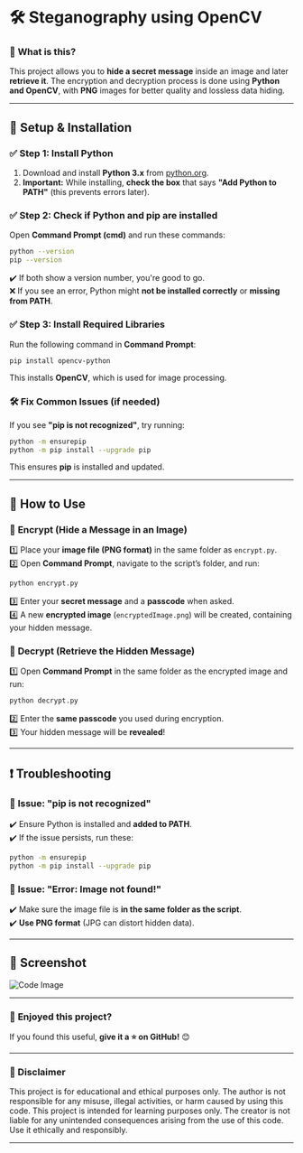 
# 🛠 **Steganography using OpenCV**  

### 🎯 **What is this?**  
This project allows you to **hide a secret message** inside an image and later **retrieve it**. The encryption and decryption process is done using **Python and OpenCV**, with **PNG** images for better quality and lossless data hiding.  

---

## 🔧 **Setup & Installation**  

### ✅ **Step 1: Install Python**  
1. Download and install **Python 3.x** from [python.org](https://www.python.org/downloads/).  
2. **Important:** While installing, **check the box** that says **"Add Python to PATH"** (this prevents errors later).  

### ✅ **Step 2: Check if Python and pip are installed**  
Open **Command Prompt (cmd)** and run these commands:  

```sh
python --version
pip --version
```  
✔️ If both show a version number, you're good to go.  
❌ If you see an error, Python might **not be installed correctly** or **missing from PATH**.  

### ✅ **Step 3: Install Required Libraries**  
Run the following command in **Command Prompt**:  

```sh
pip install opencv-python
```  

This installs **OpenCV**, which is used for image processing.  

### 🛠 **Fix Common Issues (if needed)**  
If you see **"pip is not recognized"**, try running:  

```sh
python -m ensurepip
python -m pip install --upgrade pip
```  
This ensures **pip** is installed and updated.  

---

## 🔐 **How to Use**  

### 🔹 **Encrypt (Hide a Message in an Image)**  
1️⃣ Place your **image file (PNG format)** in the same folder as `encrypt.py`.  
2️⃣ Open **Command Prompt**, navigate to the script’s folder, and run:  

```sh
python encrypt.py
```  

3️⃣ Enter your **secret message** and a **passcode** when asked.  
4️⃣ A new **encrypted image** (`encryptedImage.png`) will be created, containing your hidden message.  

### 🔹 **Decrypt (Retrieve the Hidden Message)**  
1️⃣ Open **Command Prompt** in the same folder as the encrypted image and run:  

```sh
python decrypt.py
```  

2️⃣ Enter the **same passcode** you used during encryption.  
3️⃣ Your hidden message will be **revealed**!  

---

## ❗ **Troubleshooting**  

### 🛑 **Issue: "pip is not recognized"**  
✔️ Ensure Python is installed and **added to PATH**.  
✔️ If the issue persists, run these:  

```sh
python -m ensurepip
python -m pip install --upgrade pip
```  

### 🛑 **Issue: "Error: Image not found!"**  
✔️ Make sure the image file is **in the same folder as the script**.  
✔️ **Use PNG format** (JPG can distort hidden data).  

---

## 📸 Screenshot

![Code Image](https://raw.githubusercontent.com/tanmay0409/StegoCrypt-Image-Steganography-Tool/main/code_image.png)

---

### 🚀 **Enjoyed this project?**  
If you found this useful, **give it a ⭐ on GitHub!** 😊  

---

###  **🚨 Disclaimer**  

This project is for educational and ethical purposes only. The author is not responsible for any misuse, illegal activities, or harm caused by using this code. This project is intended for learning purposes only. The creator is not liable for any unintended consequences arising from the use of this code. Use it ethically and responsibly.

---
